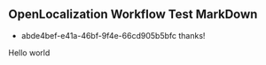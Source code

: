 ## OpenLocalization Workflow Test MarkDown
* abde4bef-e41a-46bf-9f4e-66cd905b5bfc 
thanks!

Hello world